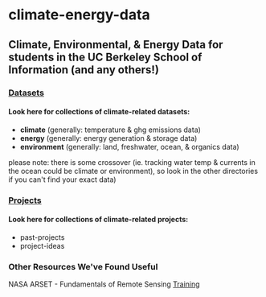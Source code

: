 # **climate-energy-data**

## Climate, Environmental, &amp; Energy Data for students in the UC Berkeley School of Information (and any others!)

### [Datasets](https://github.com/caseymcgon/climate-energy-data/tree/main/Datasets)
#### Look here for collections of climate-related datasets:
 - **climate** (generally: temperature & ghg emissions data)
 - **energy** (generally: energy generation & storage data)
 - **environment** (generally: land, freshwater, ocean, & organics data)

please note: there is some crossover (ie. tracking water temp & currents in the ocean could be climate or environment), so look in the other directories if you can't find your exact data)
 
### [Projects](https://github.com/caseymcgon/climate-energy-data/tree/main/Projects)
#### Look here for collections of climate-related projects:
 - past-projects
 - project-ideas

### Other Resources We've Found Useful

NASA ARSET - Fundamentals of Remote Sensing [Training](https://appliedsciences.nasa.gov/join-mission/training/english/arset-fundamentals-remote-sensing)


